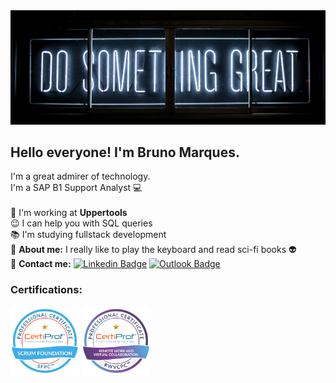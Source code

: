 <img width="auto" src="https://github.com/bM4rques/bM4rques/blob/master/img/banner.jpg?raw=true">

## Hello everyone! I'm Bruno Marques.

I'm a great admirer of technology.
<br/> I'm a SAP B1 Support Analyst :computer:
<br/>
<br/>:muscle: I'm working at **Uppertools**
<br/>:wink: I can help you with SQL queries
<br/>:books: I'm studying fullstack development
<br/>:musical_keyboard: **About me:** I really like to play the keyboard and read sci-fi books :alien:
<br/>:e-mail: **Contact me:** [![Linkedin Badge](https://img.shields.io/badge/-BrunoMarques-blue?style=flat-square&logo=Linkedin&logoColor=white&link=https://www.linkedin.com/in/buenobruno/)](https://www.linkedin.com/in/buenobruno/) [![Outlook Badge](https://img.shields.io/badge/-bruno.b.marques@hotmail.com-darkblue?style=flat-square&logo=Microsoft&logoColor=white&link=mailto:bruno.b.marques@hotmail.com)](mailto:bruno.b.marques@hotmail.com)

### Certifications:
[<img width="110" src="https://github.com/bM4rques/bM4rques/blob/master/img/SFPC.png">](https://www.youracclaim.com/badges/5c3e91f8-d533-40ae-aea4-da6e82988d1b?source=linked_in_profile)
[<img width="110" src="https://github.com/bM4rques/bM4rques/blob/master/img/RWVCPC.png">](https://www.credly.com/badges/9bf7eaff-629b-4ed1-9e68-1edf63390db6?source=linked_in_profile)